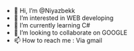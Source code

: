 - 👋 Hi, I’m @Niyazbekk
- 👀 I’m interested in WEB developing
- 🌱 I’m currently learning C#
- 💞️ I’m looking to collaborate on GOOGLE
- 📫 How to reach me : Via gmail

<!---
Niyazbekk/Niyazbekk is a ✨ special ✨ repository because its `README.md` (this file) appears on your GitHub profile.
You can click the Preview link to take a look at your changes.
--->
